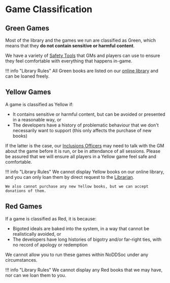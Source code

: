 # Game Classification

## Green Games

Most of the library and the games we run are classified as Green, which means that they **do not contain sensitive or harmful content**. 

We have a variety of [Safety Tools](/safety/triggers) that GMs and players can use to ensure they feel comfortable with everything that happens in-game.

!!! info "Library Rules"
    All Green books are listed on our [online library](/library) and can be loaned freely.

## Yellow Games

A game is classified as Yellow if:

- It contains sensitive or harmful content, but can be avoided or presented in a reasonable way, or
- The developers have a history of problematic behaviour that we don't necessarily want to support (this only affects the purchase of new books)

If the latter is the case, our [Inclusions Officers](/committee/members) may need to talk with the GM about the game before it is run, or be in attendance of all sessions. 
Please be assured that we will ensure all players in a Yellow game feel safe and comfortable.

!!! info "Library Rules"
    We cannot display Yellow books on our online library, and you can only loan them by direct request to the [Librarian](/committee/members).

    We also cannot purchase any new Yellow books, but we can accept donations of them.

## Red Games

If a game is classified as Red, it is because:

- Bigoted ideals are baked into the system, in a way that cannot be realistically avoided, or
- The developers have long histories of bigotry and/or far-right ties, with no record of apology or redemption

We cannot allow you to run these games within NoDDSoc under any circumstances.

!!! info "Library Rules"
    We cannot display any Red books that we may have, nor can we loan them to you.